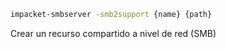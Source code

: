 ```bash
impacket-smbserver -smb2support {name} {path}
```
Crear un recurso compartido a nivel de red (SMB)